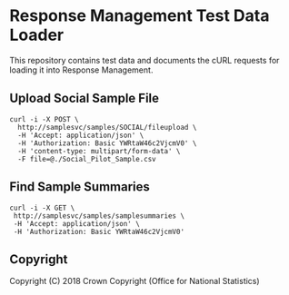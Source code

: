 # Response Management Test Data Loader
This repository contains test data and documents the cURL requests for loading it into Response Management.

## Upload Social Sample File
```
curl -i -X POST \
  http://samplesvc/samples/SOCIAL/fileupload \
  -H 'Accept: application/json' \
  -H 'Authorization: Basic YWRtaW46c2VjcmV0' \
  -H 'content-type: multipart/form-data' \
  -F file=@./Social_Pilot_Sample.csv
 ```

 ## Find Sample Summaries
 ```
 curl -i -X GET \
  http://samplesvc/samples/samplesummaries \
  -H 'Accept: application/json' \
  -H 'Authorization: Basic YWRtaW46c2VjcmV0'
 ```

 ## Copyright
 Copyright (C) 2018 Crown Copyright (Office for National Statistics)
 